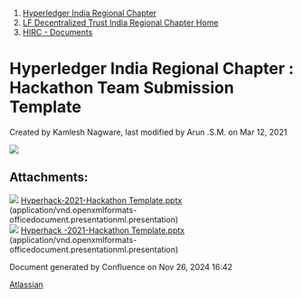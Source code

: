 1. [Hyperledger India Regional Chapter](index.html)
2. [LF Decentralized Trust India Regional Chapter Home](LF-Decentralized-Trust-India-Regional-Chapter-Home_19169282.html)
3. [HIRC - Documents](HIRC---Documents_19169406.html)

# Hyperledger India Regional Chapter : Hackathon Team Submission Template

Created by Kamlesh Nagware, last modified by Arun .S.M. on Mar 12, 2021

[![](attachments/thumbnails/19169761/19169885)](attachments/19169761/19169885.pptx)

## Attachments:

![](images/icons/bullet_blue.gif) [Hyperhack-2021-Hackathon Template.pptx](attachments/19169761/19169762.pptx) (application/vnd.openxmlformats-officedocument.presentationml.presentation)  
![](images/icons/bullet_blue.gif) [Hyperhack -2021-Hackathon Template.pptx](attachments/19169761/19169885.pptx) (application/vnd.openxmlformats-officedocument.presentationml.presentation)

Document generated by Confluence on Nov 26, 2024 16:42

[Atlassian](http://www.atlassian.com/)
